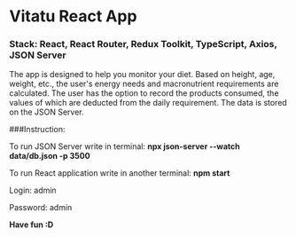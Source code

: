 # Vitatu React App

### <b>Stack</b>: React, React Router, Redux Toolkit, TypeScript, Axios, JSON Server

The app is designed to help you monitor your diet. Based on height, age, weight, etc., the user's energy needs and macronutrient requirements are calculated. The user has the option to record the products consumed, the values of which are deducted from the daily requirement. The data is stored on the JSON Server.

###Instruction:
<p>To run JSON Server write in terminal: <b>npx json-server --watch data/db.json -p 3500</b></p>
<p>To run React application write in another terminal: <b>npm start</b></p>
<p>Login: admin</p>
<p>Password: admin</p>

<b>Have fun :D</b>
